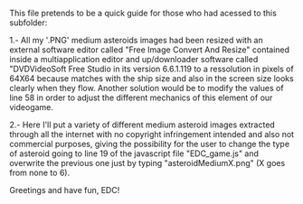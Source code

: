 
This file pretends to be a quick guide for those who had acessed to this subfolder:

1.- All my '.PNG' medium asteroids images had been resized with an external software editor called "Free Image Convert And Resize" 
contained inside a multiapplication editor and up/downloader software called "DVDVideoSoft Free Studio in its version 6.6.1.119 to a 
ressolution in pixels of 64X64 because matches with the ship size and also in the screen size looks clearly when they flow. 
Another solution would be to modify the values of line 58 in order to adjust the different mechanics of this element of our videogame.

2.- Here I'll put a variety of different medium asteroid images extracted through all the internet with no copyright infringement 
intended and also not commercial purposes, giving the possibility for the user to change the type of asteroid going to line 19
of the javascript file "EDC_game.js" and overwrite the previous one just by typing "asteroidMediumX.png" (X goes from none to 6).

Greetings and have fun, EDC!
